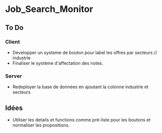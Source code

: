 # Job_Search_Monitor

## To Do 
### Client
- Developper un systeme de bouton pour label les offres par secteurs // industrie
- Finaliser le système d'affectation des notes.

### Server
- Redeployer la base de données en ajoutant la colonne industrie et secteurs

## Idées
- Utiliser les details et functions comme pré-liste pour les boutons et normaliser les propositions.
